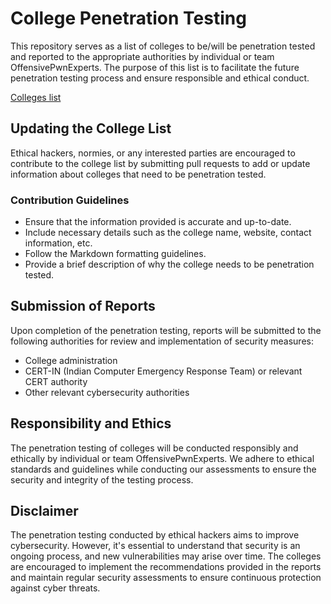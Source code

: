 # College Penetration Testing

This repository serves as a list of colleges to be/will be penetration tested and reported to the appropriate authorities by individual or team OffensivePwnExperts. The purpose of this list is to facilitate the future penetration testing process and ensure responsible and ethical conduct.

[Colleges list](/Colleges)

## Updating the College List

Ethical hackers, normies, or any interested parties are encouraged to contribute to the college list by submitting pull requests to add or update information about colleges that need to be penetration tested.

### Contribution Guidelines

- Ensure that the information provided is accurate and up-to-date.
- Include necessary details such as the college name, website, contact information, etc.
- Follow the Markdown formatting guidelines.
- Provide a brief description of why the college needs to be penetration tested.

## Submission of Reports

Upon completion of the penetration testing, reports will be submitted to the following authorities for review and implementation of security measures:

- College administration
- CERT-IN (Indian Computer Emergency Response Team) or relevant CERT authority
- Other relevant cybersecurity authorities

## Responsibility and Ethics

The penetration testing of colleges will be conducted responsibly and ethically by individual or team OffensivePwnExperts. We adhere to ethical standards and guidelines while conducting our assessments to ensure the security and integrity of the testing process.

## Disclaimer

The penetration testing conducted by ethical hackers aims to improve cybersecurity. However, it's essential to understand that security is an ongoing process, and new vulnerabilities may arise over time. The colleges are encouraged to implement the recommendations provided in the reports and maintain regular security assessments to ensure continuous protection against cyber threats.
